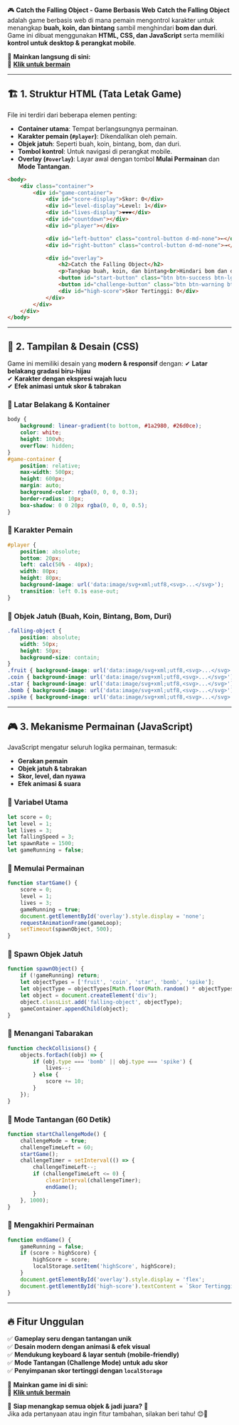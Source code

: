 🎮 **Catch the Falling Object - Game Berbasis Web**
**Catch the Falling Object** adalah game berbasis web di mana pemain mengontrol karakter untuk menangkap **buah, koin, dan bintang** sambil menghindari **bom dan duri**. Game ini dibuat menggunakan **HTML, CSS, dan JavaScript** serta memiliki **kontrol untuk desktop & perangkat mobile**.  

📌 **Mainkan langsung di sini:**  
🔗 **[Klik untuk bermain](https://holybytes.github.io/Catch-the-Falling-Object/)**  

---

## 🏗 **1. Struktur HTML (Tata Letak Game)**
File ini terdiri dari beberapa elemen penting:
- **Container utama**: Tempat berlangsungnya permainan.
- **Karakter pemain (`#player`)**: Dikendalikan oleh pemain.
- **Objek jatuh**: Seperti buah, koin, bintang, bom, dan duri.
- **Tombol kontrol**: Untuk navigasi di perangkat mobile.
- **Overlay (`#overlay`)**: Layar awal dengan tombol **Mulai Permainan** dan **Mode Tantangan**.

```html
<body>
    <div class="container">
        <div id="game-container">
            <div id="score-display">Skor: 0</div>
            <div id="level-display">Level: 1</div>
            <div id="lives-display">❤️❤️❤️</div>
            <div id="countdown"></div>
            <div id="player"></div>

            <div id="left-button" class="control-button d-md-none">←</div>
            <div id="right-button" class="control-button d-md-none">→</div>

            <div id="overlay">
                <h2>Catch the Falling Object</h2>
                <p>Tangkap buah, koin, dan bintang<br>Hindari bom dan duri!</p>
                <button id="start-button" class="btn btn-success btn-lg">Mulai Permainan</button>
                <button id="challenge-button" class="btn btn-warning btn-lg">Mode Tantangan</button>
                <div id="high-score">Skor Tertinggi: 0</div>
            </div>
        </div>
    </div>
</body>
```
---

## 🎨 **2. Tampilan & Desain (CSS)**
Game ini memiliki desain yang **modern & responsif** dengan:
✔ **Latar belakang gradasi biru-hijau**  
✔ **Karakter dengan ekspresi wajah lucu**  
✔ **Efek animasi untuk skor & tabrakan**  

### **🔹 Latar Belakang & Kontainer**
```css
body {
    background: linear-gradient(to bottom, #1a2980, #26d0ce);
    color: white;
    height: 100vh;
    overflow: hidden;
}
#game-container {
    position: relative;
    max-width: 500px;
    height: 600px;
    margin: auto;
    background-color: rgba(0, 0, 0, 0.3);
    border-radius: 10px;
    box-shadow: 0 0 20px rgba(0, 0, 0, 0.5);
}
```

### **🔹 Karakter Pemain**
```css
#player {
    position: absolute;
    bottom: 20px;
    left: calc(50% - 40px);
    width: 80px;
    height: 80px;
    background-image: url('data:image/svg+xml;utf8,<svg>...</svg>');
    transition: left 0.1s ease-out;
}
```

### **🔹 Objek Jatuh (Buah, Koin, Bintang, Bom, Duri)**
```css
.falling-object {
    position: absolute;
    width: 50px;
    height: 50px;
    background-size: contain;
}
.fruit { background-image: url('data:image/svg+xml;utf8,<svg>...</svg>'); }
.coin { background-image: url('data:image/svg+xml;utf8,<svg>...</svg>'); }
.star { background-image: url('data:image/svg+xml;utf8,<svg>...</svg>'); }
.bomb { background-image: url('data:image/svg+xml;utf8,<svg>...</svg>'); }
.spike { background-image: url('data:image/svg+xml;utf8,<svg>...</svg>'); }
```
---

## 🎮 **3. Mekanisme Permainan (JavaScript)**
JavaScript mengatur seluruh logika permainan, termasuk:
- **Gerakan pemain**
- **Objek jatuh & tabrakan**
- **Skor, level, dan nyawa**
- **Efek animasi & suara**

### **🔹 Variabel Utama**
```js
let score = 0;
let level = 1;
let lives = 3;
let fallingSpeed = 3;
let spawnRate = 1500;
let gameRunning = false;
```

### **🔹 Memulai Permainan**
```js
function startGame() {
    score = 0;
    level = 1;
    lives = 3;
    gameRunning = true;
    document.getElementById('overlay').style.display = 'none';
    requestAnimationFrame(gameLoop);
    setTimeout(spawnObject, 500);
}
```

### **🔹 Spawn Objek Jatuh**
```js
function spawnObject() {
    if (!gameRunning) return;
    let objectTypes = ['fruit', 'coin', 'star', 'bomb', 'spike'];
    let objectType = objectTypes[Math.floor(Math.random() * objectTypes.length)];
    let object = document.createElement('div');
    object.classList.add('falling-object', objectType);
    gameContainer.appendChild(object);
}
```

### **🔹 Menangani Tabarakan**
```js
function checkCollisions() {
    objects.forEach((obj) => {
        if (obj.type === 'bomb' || obj.type === 'spike') {
            lives--;
        } else {
            score += 10;
        }
    });
}
```

### **🔹 Mode Tantangan (60 Detik)**
```js
function startChallengeMode() {
    challengeMode = true;
    challengeTimeLeft = 60;
    startGame();
    challengeTimer = setInterval(() => {
        challengeTimeLeft--;
        if (challengeTimeLeft <= 0) {
            clearInterval(challengeTimer);
            endGame();
        }
    }, 1000);
}
```

### **🔹 Mengakhiri Permainan**
```js
function endGame() {
    gameRunning = false;
    if (score > highScore) {
        highScore = score;
        localStorage.setItem('highScore', highScore);
    }
    document.getElementById('overlay').style.display = 'flex';
    document.getElementById('high-score').textContent = `Skor Tertinggi: ${highScore}`;
}
```

---

## 🔥 **Fitur Unggulan**
✅ **Gameplay seru dengan tantangan unik**  
✅ **Desain modern dengan animasi & efek visual**  
✅ **Mendukung keyboard & layar sentuh (mobile-friendly)**  
✅ **Mode Tantangan (Challenge Mode) untuk adu skor**  
✅ **Penyimpanan skor tertinggi dengan `localStorage`**  

📌 **Mainkan game ini di sini:**  
🔗 **[Klik untuk bermain](https://holybytes.github.io/Catch-the-Falling-Object/)**  

🎉 **Siap menangkap semua objek & jadi juara?** 🎉  
Jika ada pertanyaan atau ingin fitur tambahan, silakan beri tahu! 😊🚀
